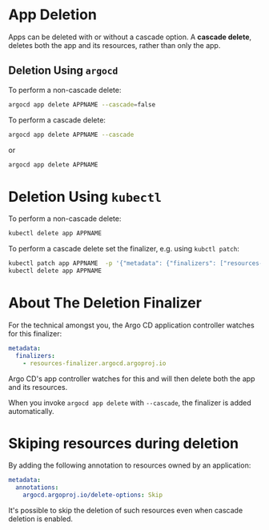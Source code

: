# App Deletion

Apps can be deleted with or without a cascade option. A **cascade delete**, deletes both the app and its resources, rather than only the app.

## Deletion Using `argocd`

To perform a non-cascade delete:

```bash
argocd app delete APPNAME --cascade=false
```

To perform a cascade delete:

```bash
argocd app delete APPNAME --cascade
```

or

```bash
argocd app delete APPNAME
```

# Deletion Using `kubectl`

To perform a non-cascade delete:

```bash
kubectl delete app APPNAME
``` 

To perform a cascade delete set the finalizer, e.g. using `kubctl patch`:

```bash
kubectl patch app APPNAME  -p '{"metadata": {"finalizers": ["resources-finalizer.argocd.argoproj.io"]}}' --type merge
kubectl delete app APPNAME 
```

# About The Deletion Finalizer

For the technical amongst you, the Argo CD application controller watches for this finalizer:

```yaml
metadata:
  finalizers:
    - resources-finalizer.argocd.argoproj.io
```

Argo CD's app controller watches for this and will then delete both the app and its resources.

When you invoke `argocd app delete` with `--cascade`, the finalizer is added automatically.

# Skiping resources during deletion

By adding the following annotation to resources owned by an application:

```yaml
metadata:
  annotations:
    argocd.argoproj.io/delete-options: Skip
```

It's possible to skip the deletion of such resources even when cascade deletion is enabled.